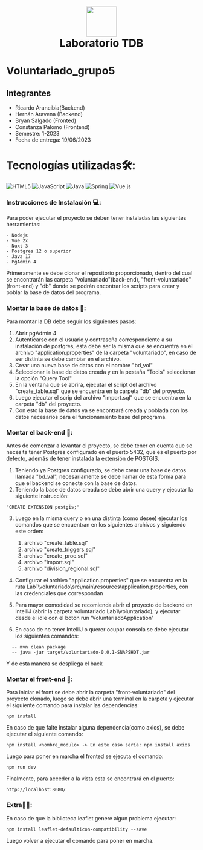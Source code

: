 <div align="center">
      <h1> <img src="https://th.bing.com/th/id/R.70c11b59c144e8d8af1a292274043105?rik=qsIhI%2f3hvZdFJQ&pid=ImgRaw&r=0" width="80px"><br/>Laboratorio TDB </h1>
     </div>

# Voluntariado_grupo5

## Integrantes
- Ricardo Arancibia(Backend)
- Hernán Aravena (Backend)
- Bryan Salgado (Fronted)
- Constanza Palomo (Frontend)
- Semestre: 1-2023
- Fecha de entrega: 19/06/2023




# Tecnologías utilizadas🛠:
 ![HTML5](https://img.shields.io/badge/html5-%23E34F26.svg?style=for-the-badge&logo=html5&logoColor=white) ![JavaScript](https://img.shields.io/badge/javascript-%23323330.svg?style=for-the-badge&logo=javascript&logoColor=%23F7DF1E) ![Java](https://img.shields.io/badge/java-%23ED8B00.svg?style=for-the-badge&logo=java&logoColor=white) ![Spring](https://img.shields.io/badge/spring-%236DB33F.svg?style=for-the-badge&logo=spring&logoColor=white) ![Vue.js](https://img.shields.io/badge/vuejs-%2335495e.svg?style=for-the-badge&logo=vuedotjs&logoColor=%234FC08D) 
   

### Instrucciones de Instalación 💻:
Para poder ejecutar el proyecto se deben tener instaladas las siguientes herramientas:

    - Nodejs
    - Vue 2x
    - Nuxt 3
    - Postgres 12 o superior
    - Java 17
    - PgAdmin 4
    
Primeramente se debe clonar el repositorio proporcionado, dentro del cual se encontrarán las carpeta "voluntariado"(back-end), "front-voluntariado"(front-end) y "db" donde se podrán encontrar los scripts para crear y poblar la base de datos del programa.
### Montar la base de datos 🚀:

Para montar la DB debe seguir los siguientes pasos:
1. Abrir pgAdmin 4
2. Autenticarse con el usuario y contraseña correspondiente a su instalación de postgres, esta debe ser la misma que se encuentra en el archivo "application.properties" de la carpeta "voluntariado", en caso de ser distinta se debe cambiar en el archivo.
3. Crear una nueva base de datos con el nombre "bd_vol"
4. Seleccionar la base de datos creada y en la pestaña "Tools" seleccionar la opción "Query Tool"
5. En la ventana que se abrirá, ejecutar el script del archivo "create_table.sql" que se encuentra en la carpeta "db" del proyecto.
6. Luego ejecutar el scrip del archivo "import.sql" que se encuentra en la carpeta "db" del proyecto.
7. Con esto la base de datos ya se encontrará creada y poblada con los datos necesarios para el funcionamiento base del programa.

### Montar el back-end 🚀:

Antes de comenzar a levantar el proyecto, se debe tener en cuenta que se necesita tener Postgres configurado en el puerto 5432,
que es el puerto por defecto, además de tener instalada la extensión de POSTGIS.
1. Teniendo ya Postgres configurado, se debe crear una base de datos llamada "bd_val", necesariamente se debe llamar de esta forma para que el backend se conecte con la base de datos.
2. Teniendo la base de datos creada se debe abrir una query y ejecutar la siguiente instrucción: 
```
"CREATE EXTENSION postgis;"
```
3. Luego en la misma query o en una distinta (como desee) ejecutar los comandos que se encuentran en los siguientes archivos y siguiendo este orden:
    1. archivo "create_table.sql"
    2. archivo "create_triggers.sql"
    3. archivo "create_proc.sql"
    4. archivo "import.sql"
    5. archivo "division_regional.sql"

4. Configurar el archivo "application.properties" que se encuentra en la ruta Lab1\voluntariado\src\main\resources\application.properties, con las credenciales que correspondan
5. Para mayor comodidad se recomienda abrir el proyecto de backend en IntelliJ (abrir la carpeta voluntariado Lab1\voluntariado), y ejecutar desde el idle con el boton run 'VoluntariadoApplication'
6. En caso de no tener IntelliJ o querer ocupar consola se debe ejecutar los siguientes comandos:
```
  -- mvn clean package
  -- java -jar target/voluntariado-0.0.1-SNAPSHOT.jar
```
Y de esta manera se despliega el back
### Montar el front-end 🚀:

Para iniciar el front se debe abrir la carpeta "front-voluntariado" del proyecto clonado, luego se debe abrir una terminal en la carpeta y ejecutar el siguiente comando para instalar las dependencias:
```
npm install
```
En caso de que falte instalar alguna dependencia(como axios), se debe ejecutar el siguiente comando:
```
npm install <nombre_modulo> -> En este caso sería: npm install axios
```
Luego para poner en marcha el fronted se ejecuta el comando:
```
npm run dev
```
Finalmente, para acceder a la vista esta se encontrará en el puerto:
```
http://localhost:8080/
```

### Extra📌📌:
En caso de que la biblioteca leaflet genere algun problema ejecutar:
```
npm install leaflet-defaulticon-compatibility --save
```
Luego volver a ejecutar el comando para poner en marcha.
